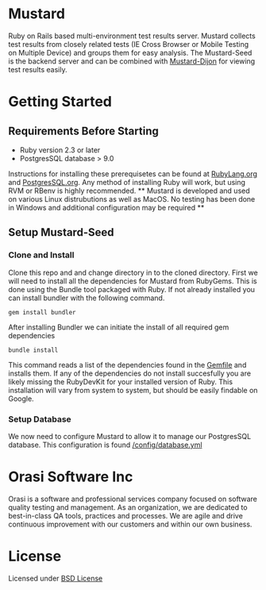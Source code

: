 

# Mustard
Ruby on Rails based multi-environment test results server.  Mustard collects test results from closely related tests (IE Cross Browser or Mobile Testing on Multiple Device) and groups them for easy analysis.  The Mustard-Seed is the backend server and can be combined with [Mustard-Dijon](https://github.com/Orasi/Mustard-Dijon) for viewing test results easily.

# Getting Started
## Requirements Before Starting
*   Ruby version 2.3 or later
*   PostgresSQL database > 9.0

Instructions for installing these prerequisetes can be found at [RubyLang.org](https://www.ruby-lang.org/en/documentation/installation/) and [PostgresSQL.org](https://wiki.postgresql.org/wiki/Detailed_installation_guides).  Any method of installing Ruby will work, but using RVM or RBenv is highly recommended. ** Mustard is developed and used on various Linux distrubutions as well as MacOS.  No testing has been done in Windows and additional configuration may be required **

## Setup Mustard-Seed
### Clone and Install
Clone this repo and and change directory in to the cloned directory.  First we will need to install all the dependencies for Mustard from RubyGems.  This is done using the Bundle tool packaged with Ruby.  If not already installed you can install bundler with the following command.

`gem install bundler`

After installing Bundler we can initiate the install of all required gem dependencies

`bundle install`

This command reads a list of the dependencies found in the [Gemfile](Gemfile) and installs them.  If any of the dependencies do not install succesfully you are likely missing the RubyDevKit for your installed version of Ruby.  This installation will vary from system to system, but should be easily findable on Google.

### Setup Database
We now need to configure Mustard to allow it to manage our PostgresSQL database.  This configuration is found [<MustardRoot>/config/database.yml](config/database.yml)

# Orasi Software Inc
Orasi is a software and professional services company focused on software quality testing and management.  As an organization, we are dedicated to best-in-class QA tools, practices and processes. We are agile and drive continuous improvement with our customers and within our own business.

# License
Licensed under [BSD License](/License)

